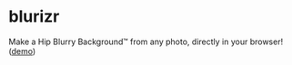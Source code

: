 blurizr
=======

Make a Hip Blurry Background™ from any photo, directly in your browser!
([demo](http://robertklep.github.com/blurizr/]))
